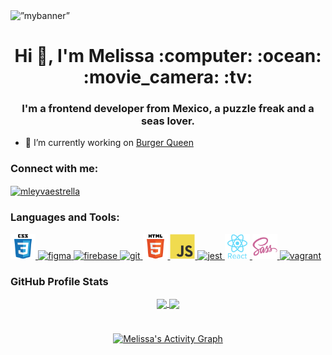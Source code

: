 <img src="https://user-images.githubusercontent.com/85569519/145668477-0151dca1-a386-48cc-b77c-c2147306b154.png" alt=”mybanner”>
  
<h1 align="center">Hi 👋, I'm Melissa  :computer: :ocean: :movie_camera: :tv:</h1>
<h3 align="center">I'm a frontend developer from Mexico, a puzzle freak and a seas lover.</h3>

- 🔭 I’m currently working on [Burger Queen](https://github.com/MelLeyva/Burguer-Queen)

<h3 align="left">Connect with me:</h3>
<p align="left">
<a href="https://linkedin.com/in/mleyvaestrella" target="blank"><img align="center" src="https://raw.githubusercontent.com/rahuldkjain/github-profile-readme-generator/master/src/images/icons/Social/linked-in-alt.svg" alt="mleyvaestrella" height="30" width="40" /></a>
</p>

<h3 align="left">Languages and Tools:</h3>
<p align="left"> <a href="https://www.w3schools.com/css/" target="_blank" rel="noreferrer"> <img src="https://raw.githubusercontent.com/devicons/devicon/master/icons/css3/css3-original-wordmark.svg" alt="css3" width="40" height="40"/> </a> <a href="https://www.figma.com/" target="_blank" rel="noreferrer"> <img src="https://www.vectorlogo.zone/logos/figma/figma-icon.svg" alt="figma" width="40" height="40"/> </a> <a href="https://firebase.google.com/" target="_blank" rel="noreferrer"> <img src="https://www.vectorlogo.zone/logos/firebase/firebase-icon.svg" alt="firebase" width="40" height="40"/> </a> <a href="https://git-scm.com/" target="_blank" rel="noreferrer"> <img src="https://www.vectorlogo.zone/logos/git-scm/git-scm-icon.svg" alt="git" width="40" height="40"/> </a> <a href="https://www.w3.org/html/" target="_blank" rel="noreferrer"> <img src="https://raw.githubusercontent.com/devicons/devicon/master/icons/html5/html5-original-wordmark.svg" alt="html5" width="40" height="40"/> </a> <a href="https://developer.mozilla.org/en-US/docs/Web/JavaScript" target="_blank" rel="noreferrer"> <img src="https://raw.githubusercontent.com/devicons/devicon/master/icons/javascript/javascript-original.svg" alt="javascript" width="40" height="40"/> </a> <a href="https://jestjs.io" target="_blank" rel="noreferrer"> <img src="https://www.vectorlogo.zone/logos/jestjsio/jestjsio-icon.svg" alt="jest" width="40" height="40"/> </a> <a href="https://reactjs.org/" target="_blank" rel="noreferrer"> <img src="https://raw.githubusercontent.com/devicons/devicon/master/icons/react/react-original-wordmark.svg" alt="react" width="40" height="40"/> </a> <a href="https://sass-lang.com" target="_blank" rel="noreferrer"> <img src="https://raw.githubusercontent.com/devicons/devicon/master/icons/sass/sass-original.svg" alt="sass" width="40" height="40"/> </a> <a href="https://www.vagrantup.com/" target="_blank" rel="noreferrer"> <img src="https://www.vectorlogo.zone/logos/vagrantup/vagrantup-icon.svg" alt="vagrant" width="40" height="40"/> </a> </p>


<summary><h3> GitHub Profile Stats </h3></summary>

<div align="center">
  <a href="https://github.com/MelLeyva/github-readme-stats">
    <img align="center" src="https://github-readme-stats.vercel.app/api?username=MelLeyva&show_icons=true&theme=highcontrast" />
  </a>
  <a href="https://github.com/MelLeyva/github-readme-stats">
    <img align="center" src="https://github-readme-stats.vercel.app/api/top-langs/?username=MelLeyva&layout=compact&show_icons=true&theme=highcontrast" />
  </a>
  <h1></h1>
  <p  align="center">
	  <a href="https://github.com/MelLeyva"><img alt="Melissa's Activity Graph" src="https://activity-graph.herokuapp.com/graph?username=MelLeyva&theme=react-dark" /></a>
	</p> 
</div>


